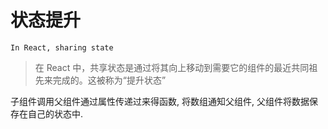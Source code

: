 # 状态提升
``In React, sharing state``
> 在 React 中，共享状态是通过将其向上移动到需要它的组件的最近共同祖先来完成的。这被称为“提升状态”

子组件调用父组件通过属性传递过来得函数, 将数组通知父组件, 父组件将数据保存在自己的状态中.
